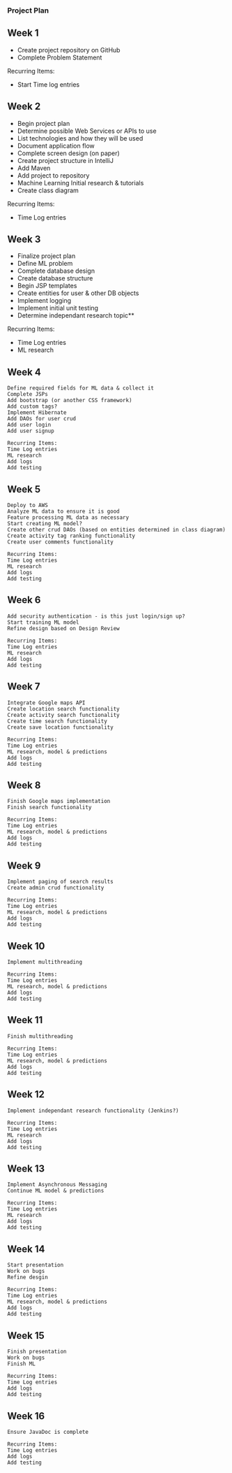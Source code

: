 ### Project Plan

## Week 1
* Create project repository on GitHub
* Complete Problem Statement

Recurring Items:
* Start Time log entries
   
## Week 2
* Begin project plan
* Determine possible Web Services or APIs to use
* List technologies and how they will be used
* Document application flow
* Complete screen design (on paper)
* Create project structure in IntelliJ
* Add Maven
* Add project to repository
* Machine Learning Initial research & tutorials
* Create class diagram

Recurring Items:
* Time Log entries

## Week 3
* Finalize project plan
* Define ML problem
* Complete database design
* Create database structure
* Begin JSP templates
* Create entities for user & other DB objects
* Implement logging
* Implement initial unit testing
* Determine independant research topic**

Recurring Items:
* Time Log entries
* ML research

## Week 4
    Define required fields for ML data & collect it
    Complete JSPs
    Add bootstrap (or another CSS framework)
    Add custom tags?
    Implement Hibernate
    Add DAOs for user crud
    Add user login
    Add user signup

    Recurring Items:
    Time Log entries
    ML research
    Add logs
    Add testing

## Week 5
    Deploy to AWS
    Analyze ML data to ensure it is good
    Feature processing ML data as necessary
    Start creating ML model?
    Create other crud DAOs (based on entities determined in class diagram)
    Create activity tag ranking functionality
    Create user comments functionality

    Recurring Items:
    Time Log entries
    ML research
    Add logs
    Add testing

## Week 6
    Add security authentication - is this just login/sign up?
    Start training ML model
    Refine design based on Design Review

    Recurring Items:
    Time Log entries
    ML research
    Add logs
    Add testing

## Week 7
    Integrate Google maps API
    Create location search functionality
    Create activity search functionality
    Create time search functionality
    Create save location functionality

    Recurring Items:
    Time Log entries
    ML research, model & predictions
    Add logs
    Add testing

## Week 8
    Finish Google maps implementation
    Finish search functionality

    Recurring Items:
    Time Log entries
    ML research, model & predictions
    Add logs
    Add testing

## Week 9
    Implement paging of search results
    Create admin crud functionality

    Recurring Items:
    Time Log entries
    ML research, model & predictions
    Add logs
    Add testing

## Week 10
    Implement multithreading

    Recurring Items:
    Time Log entries
    ML research, model & predictions
    Add logs
    Add testing

## Week 11
    Finish multithreading

    Recurring Items:
    Time Log entries
    ML research, model & predictions
    Add logs
    Add testing

## Week 12
    Implement independant research functionality (Jenkins?)

    Recurring Items:
    Time Log entries
    ML research
    Add logs
    Add testing

## Week 13
    Implement Asynchronous Messaging
    Continue ML model & predictions

    Recurring Items:
    Time Log entries
    ML research
    Add logs
    Add testing

## Week 14
    Start presentation
    Work on bugs
    Refine desgin

    Recurring Items:
    Time Log entries
    ML research, model & predictions
    Add logs
    Add testing

## Week 15
    Finish presentation
    Work on bugs
    Finish ML
    
    Recurring Items:
    Time Log entries
    Add logs
    Add testing

## Week 16
    Ensure JavaDoc is complete

    Recurring Items:
    Time Log entries
    Add logs
    Add testing